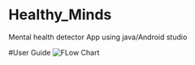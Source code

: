 # Healthy_Minds
Mental health detector App using java/Android studio

#User Guide
![FLow Chart](file:/C:/Users/mansa/Downloads/Capture.JPG)



